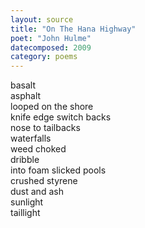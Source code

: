 ```yaml
---
layout: source
title: "On The Hana Highway"
poet: "John Hulme"
datecomposed: 2009
category: poems
---
```


basalt  
asphalt  
looped on the shore  
knife edge switch backs  
nose to tailbacks  
waterfalls  
weed choked  
dribble  
into foam slicked pools  
crushed styrene  
dust and ash  
sunlight  
taillight  
